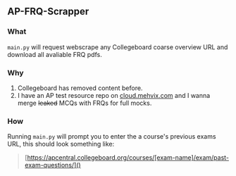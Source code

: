 ## AP-FRQ-Scrapper

### What
`main.py` will request webscrape any Collegeboard coarse overview URL and download all avaliable FRQ pdfs.

### Why
1. Collegeboard has removed content before.
2. I have an AP test resource repo on [cloud.mehvix.com](https://cloud.mehvix.com) and I wanna merge ~~leaked~~ MCQs with FRQs for full mocks.

### How
Running `main.py` will prompt you to enter the a course's previous exams URL, this should look something like:
> [https://apcentral.collegeboard.org/courses/[exam-name]/exam/past-exam-questions/]()


